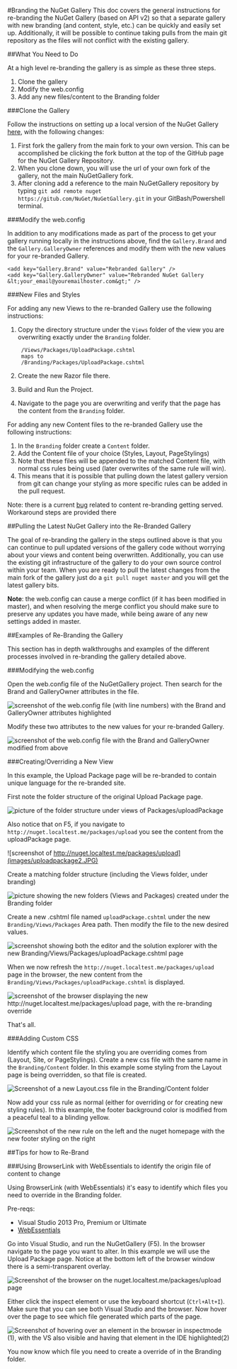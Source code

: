 #Branding the NuGet Gallery
This doc covers the general instructions for re-branding the NuGet Gallery (based on API v2) so that a separate gallery with new branding (and content, style, etc.) can be quickly and easily set up.  Additionally, it will be possible to continue taking pulls from the main git repository as the files will not conflict with the existing gallery.

##What You Need to Do

At a high level re-branding the gallery is as simple as these three steps.

1. Clone the gallery
2. Modify the web.config
3. Add any new files/content to the Branding folder

###Clone the Gallery

Follow the instructions on setting up a local version of the NuGet Gallery [here](https://github.com/NuGet/NuGetGallery/blob/master/README.markdown), with the following changes:

1. First fork the gallery from the main fork to your own version.  This can be accomplished be clicking the fork button at the top of the GitHub page for the NuGet Gallery Repository.
2. When you clone down, you will use the url of your own fork of the gallery, not the main NuGetGallery fork.
3. After cloning add a reference to the main NuGetGallery repository by typing `git add remote nuget https://gitub.com/NuGet/NuGetGallery.git` in your GitBash/Powershell terminal.

###Modify the web.config

In addition to any modifications made as part of the process to get your gallery running locally in the instructions above, find the `Gallery.Brand` and the `Gallery.GalleryOwner` references and modify them with the new values for your re-branded Gallery.

	<add key="Gallery.Brand" value="Rebranded Gallery" />
    <add key="Gallery.GalleryOwner" value="Rebranded NuGet Gallery &lt;your_email@youremailhoster.com&gt;" />

###New Files and Styles

For adding any new Views to the re-branded Gallery use the following instructions:

1. Copy the directory structure under the `Views` folder of the view you are overwriting exactly under the `Branding` folder.

		/Views/Packages/UploadPackage.cshtml
		maps to
		/Branding/Packages/UploadPackage.cshtml

2. Create the new Razor file there.
3. Build and Run the Project.
4. Navigate to the page you are overwriting and verify that the page has the content from the `Branding` folder.

For adding any new Content files to the re-branded Gallery use the following instructions:

1. In the `Branding` folder create a `Content` folder.
2. Add the Content file of your choice (Styles, Layout, PageStylings)
3. Note that these files will be appended to the matched Content file, with normal css rules being used (later overwrites of the same rule will win).
4. This means that it is possible that pulling down the latest gallery version from git can change your styling as more specific rules can be added in the pull request.

Note: there is a current [bug](https://github.com/NuGet/NuGetGallery/issues/1888) related to content re-branding getting served.  Workaround steps are provided there

##Pulling the Latest NuGet Gallery into the Re-Branded Gallery

The goal of re-branding the gallery in the steps outlined above is that you can continue to pull updated versions of the gallery code without worrying about your views and content being overwritten.  Additionally, you can use the existing git infrastructure of the gallery to do your own source control within your team.  When you are ready to pull the latest changes from the main fork of the gallery just do a `git pull nuget master` and you will get the latest gallery bits.  

**Note**: the web.config can cause a merge conflict (if it has been modified in master), and when resolving the merge conflict you should make sure to preserve any updates you have made, while being aware of any new settings added in master.

##Examples of Re-Branding the Gallery

This section has in depth walkthroughs and examples of the different processes involved in re-branding the gallery detailed above.

###Modifying the web.config

Open the web.config file of the NuGetGallery project.  Then search for the Brand and GalleryOwner attributes in the file.

![screenshot of the web.config file (with line numbers) with the Brand and GalleryOwner attributes highlighted](images/webconfig1.JPG)

Modify these two attributes to the new values for your re-branded Gallery.

![screenshot of the web.config file with the Brand and GalleryOwner modified from above](images/webconfig2.JPG)

###Creating/Overriding a New View

In this example, the Upload Package page will be re-branded to contain unique language for the re-branded site.

First note the folder structure of the original Upload Package page.

![picture of the folder structure under views of Packages/uploadPackage](images/uploadpackage1.JPG)

Also notice that on F5, if you navigate to `http://nuget.localtest.me/packages/upload` you see the content from the uploadPackage page.

![screenshot of http://nuget.localtest.me/packages/upload](images/uploadpackage2.JPG)

Create a matching folder structure (including the Views folder, under branding)

![picture showing the new folders (Views and Packages) created under the Branding folder](images/uploadpackage3.JPG)

Create a new .cshtml file named `uploadPackage.cshtml` under the new `Branding/Views/Packages` Area path.  Then modify the file to the new desired values.

![screenshot showing both the editor and the solution explorer with the new Branding/Views/Packages/uploadPackage.cshtml page](images/uploadpackage4.JPG)

When we now refresh the `http://nuget.localtest.me/packages/upload` page in the browser, the new content from the `Branding/Views/Packages/uploadPackage.cshtml` is displayed.

![screenshot of the browser displaying the new http://nuget.localtest.me/packages/upload page, with the re-branding override](images/uploadpackage5.JPG)

That's all.

###Adding Custom CSS

Identify which content file the styling you are overriding comes from (Layout, Site, or PageStylings). Create a new css file with the same name in the `Branding/Content` folder.  In this example some styling from the Layout page is being overridden, so that file is created.

![Screenshot of a new Layout.css file in the Branding/Content folder](images/customcontent1.jpg)

Now add your css rule as normal (either for overriding or for creating new styling rules).  In this example, the footer background color is modified from a peaceful teal to a blinding yellow.

![Screenshot of the new rule on the left and the nuget homepage with the new footer styling on the right](images/customcontent2.jpg)

##Tips for how to Re-Brand

###Using BrowserLink with WebEssentials to identify the origin file of content to change

Using BrowserLink (with WebEssentials) it's easy to identify which files you need to override in the Branding folder.

Pre-reqs:

- Visual Studio 2013 Pro, Premium or Ultimate
- [WebEssentials](http://visualstudiogallery.msdn.microsoft.com/56633663-6799-41d7-9df7-0f2a504ca361)

Go into Visual Studio, and run the NuGetGallery (F5).  In the browser navigate to the page you want to alter.  In this example we will use the Upload Package page. Notice at the bottom left of the browser window there is a semi-transparent overlay.

![Screenshot of the browser on the nuget.localtest.me/packages/upload page](images/browserlink1.jpg)

Either click the inspect element or use the keyboard shortcut (`Ctrl+Alt+I`).  Make sure that you can see both Visual Studio and the browser.  Now hover over the page to see which file generated which parts of the page.

![Screenshot of hovering over an element in the browser in inspectmode (1), with the VS also visible and having that element in the IDE highlighted(2)](images/browserlink2.jpg)

You now know which file you need to create a override of in the Branding folder.
